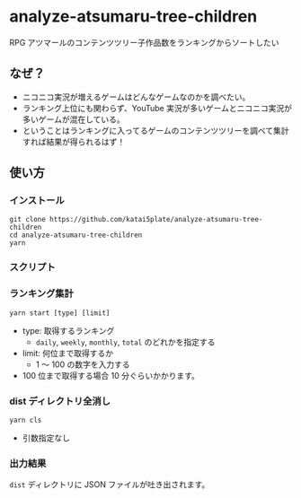 # analyze-atsumaru-tree-children

RPG アツマールのコンテンツツリー子作品数をランキングからソートしたい

## なぜ？

- ニコニコ実況が増えるゲームはどんなゲームなのかを調べたい。
- ランキング上位にも関わらず、YouTube 実況が多いゲームとニコニコ実況が多いゲームが混在している。
- ということはランキングに入ってるゲームのコンテンツツリーを調べて集計すれば結果が得られるはず！

## 使い方

### インストール

```
git clone https://github.com/katai5plate/analyze-atsumaru-tree-children
cd analyze-atsumaru-tree-children
yarn
```

### スクリプト

### ランキング集計

```
yarn start [type] [limit]
```

- type: 取得するランキング
  - `daily`, `weekly`, `monthly`, `total` のどれかを指定する
- limit: 何位まで取得するか
  - 1 ～ 100 の数字を入力する
- 100 位まで取得する場合 10 分ぐらいかかります。

### dist ディレクトリ全消し

```
yarn cls
```

- 引数指定なし

### 出力結果

`dist` ディレクトリに JSON ファイルが吐き出されます。
